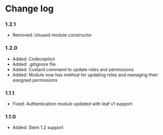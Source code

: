 # Change log

### 1.2.1

* Removed:  Unused module constructor

### 1.2.0

* Added:    Codeception
* Added:    .gitignore file
* Added:    Custard command to update roles and permissions
* Added:    Module now has method for updating roles and managing their assigned permissions

### 1.1.1

* Fixed:    Authentication module updated with leaf v1 support

### 1.1.0

* Added:    Stem 1.2 support  
